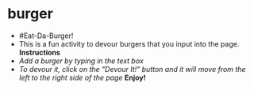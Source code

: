 # burger
* #Eat-Da-Burger!
* This is a fun activity to devour burgers that you input into the page.
**Instructions**
* *Add a burger by typing in the text box*
* *To devour it, click on the "Devour It!" button and it will move from the left to the right side of the page*
**Enjoy!**
